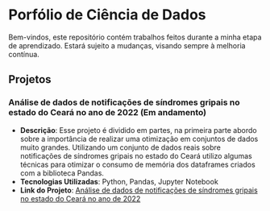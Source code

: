 # Porfólio de Ciência de Dados

Bem-vindos, este repositório contém trabalhos feitos durante a minha etapa de aprendizado. Estará sujeito a mudanças, visando sempre à melhoria contínua.

## Projetos

### Análise de dados de notificações de síndromes gripais no estado do Ceará no ano de 2022 (Em andamento) 

- **Descrição**: Esse projeto é dividido em partes, na primeira parte abordo sobre a importância de realizar uma otimização em conjuntos de dados muito grandes. Utilizando um conjunto de dados reais sobre notificações de síndromes gripais no estado do Ceará utilizo algumas técnicas para otimizar o consumo de memória dos dataframes criados com a biblioteca Pandas.
- **Tecnologias Utilizadas**: Python, Pandas, Jupyter Notebook
- **Link do Projeto**: [Análise de dados de notificações de síndromes gripais no estado do Ceará no ano de 2022]([https://github.com/heversmktr/portfolio-dados/blob/main/Notifica%C3%A7%C3%B5es%20de%20S%C3%ADndrome%20Gripal%20no%20Cear%C3%A1%20no%20ano%20de%202022/Parte%201%20-%20notificacoes_sindrome_gripal_CE_2022.ipynb])
